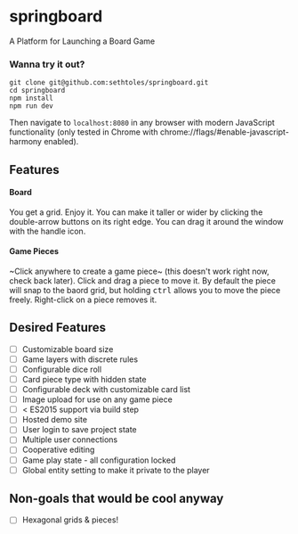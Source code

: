 # springboard
A Platform for Launching a Board Game

### Wanna try it out?
```
git clone git@github.com:sethtoles/springboard.git
cd springboard
npm install
npm run dev
```
Then navigate to `localhost:8080` in any browser with modern JavaScript functionality (only tested in Chrome with chrome://flags/#enable-javascript-harmony enabled).

## Features
#### Board
You get a grid. Enjoy it. You can make it taller or wider by clicking the double-arrow buttons on its right edge. You can drag it around the window with the handle icon.

#### Game Pieces
~Click anywhere to create a game piece~ (this doesn't work right now, check back later). Click and drag a piece to move it. By default the piece will snap to the baord grid, but holding <kbd>ctrl</kbd> allows you to move the piece freely. Right-click on a piece removes it.

## Desired Features
- [ ] Customizable board size
- [ ] Game layers with discrete rules
- [ ] Configurable dice roll
- [ ] Card piece type with hidden state
- [ ] Configurable deck with customizable card list
- [ ] Image upload for use on any game piece
- [ ] < ES2015 support via build step
- [ ] Hosted demo site
- [ ] User login to save project state
- [ ] Multiple user connections
- [ ] Cooperative editing
- [ ] Game play state - all configuration locked
- [ ] Global entity setting to make it private to the player

## Non-goals that would be cool anyway
- [ ] Hexagonal grids & pieces!
